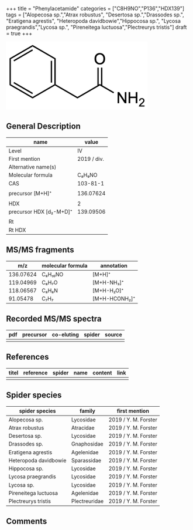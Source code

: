 +++
title = "Phenylacetamide"
categories = ["C8H9NO","P136","HDX139"]
tags = ["Alopecosa sp.","Atrax robustus",
"Desertosa sp.","Drassodes sp.",
"Eratigena agrestis",
"Heteropoda davidbowie","Hippocosa sp.",
"Lycosa praegrandis","Lycosa sp.",
"Pireneitega luctuosa","Plectreurys tristis"]
draft = true
+++

![](/img/Phenylacetamide.png)

## General Description

| name                    | value       |
|-------------------------|-------------|
| Level                   | IV          |
| First mention           | 2019 / div. |
| Alternative name(s)     |             |
| Molecular formula       | C₈H₉NO      |
| CAS                     | 103-81-1    |
|                         |             |
| precursor [M+H]⁺        | 136.07624   |
|                         |             |
| HDX                     | 2           |
| precursor HDX [d₂-M+D]⁺ | 139.09506   |
|                         |             |
| Rt                      |             |
| Rt HDX                  |             |

## MS/MS fragments

| m/z       | molecular formula | annotation    |
|-----------|-------------------|---------------|
| 136.07624 | C₈H₁₀NO           | [M+H]⁺        |
| 119.04969 | C₈H₇O             | [M+H-NH₃]⁺    |
| 118.06567 | C₈H₈N             | [M+H-H₂O]⁺    |
| 91.05478  | C₇H₇              | [M+H-HCONH₂]⁺ |

## Recorded MS/MS spectra

| pdf | precursor | co-eluting | spider | source |
|-----|-----------|------------|--------|--------|
|     |           |            |        |        |

## References

| titel | reference | spider | name | content | link |
|-------|-----------|--------|------|---------|------|
|       |           |        |      |         |      |

## Spider species

| spider species        | family        | first mention        |
|-----------------------|---------------|----------------------|
| Alopecosa sp.         | Lycosidae     | 2019 / Y. M. Forster |
| Atrax robustus        | Atracidae     | 2019 / Y. M. Forster |
| Desertosa sp.         | Lycosidae     | 2019 / Y. M. Forster |
| Drassodes sp.         | Gnaphosidae   | 2019 / Y. M. Forster |
| Eratigena agrestis    | Agelenidae    | 2019 / Y. M. Forster |
| Heteropoda davidbowie | Sparassidae   | 2019 / Y. M. Forster |
| Hippocosa sp.         | Lycosidae     | 2019 / Y. M. Forster |
| Lycosa praegrandis    | Lycosidae     | 2019 / Y. M. Forster |
| Lycosa sp.            | Lycosidae     | 2019 / Y. M. Forster |
| Pireneitega luctuosa  | Agelenidae    | 2019 / Y. M. Forster |
| Plectreurys tristis   | Plectreuridae | 2019 / Y. M. Forster |

## Comments